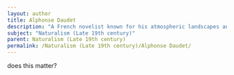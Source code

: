 ```yaml
---
layout: author
title: Alphonse Daudet
description: "A French novelist known for his atmospheric landscapes and vivid depictions of rural life, Daudet's works reflect the Naturalist interest in the environment and its impact on human experiences."
subject: "Naturalism (Late 19th century)"
parent: Naturalism (Late 19th century)
permalink: /Naturalism (Late 19th century)/Alphonse Daudet/
---
```


does this matter?
